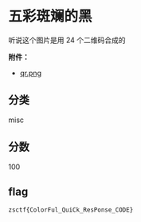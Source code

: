 # 五彩斑斓的黑

听说这个图片是用 24 个二维码合成的

**附件：**

- [qr.png](./题目/qr.png)

## 分类

misc

## 分数

100

## flag

`zsctf{ColorFul_QuiCk_ResPonse_CODE}`
